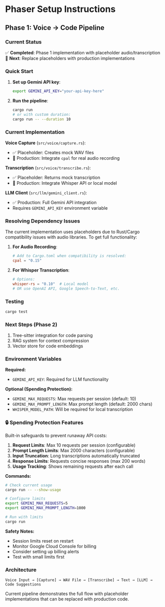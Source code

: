 # Phaser Setup Instructions

## Phase 1: Voice → Code Pipeline

### Current Status
✅ **Completed**: Phase 1 implementation with placeholder audio/transcription  
🔄 **Next**: Replace placeholders with production implementations

### Quick Start

1. **Set up Gemini API key**:
   ```bash
   export GEMINI_API_KEY="your-api-key-here"
   ```

2. **Run the pipeline**:
   ```bash
   cargo run
   # or with custom duration:
   cargo run -- --duration 10
   ```

### Current Implementation

**Voice Capture** (`src/voice/capture.rs`):
- ✅ Placeholder: Creates mock WAV files
- 🔄 Production: Integrate `cpal` for real audio recording

**Transcription** (`src/voice/transcribe.rs`):
- ✅ Placeholder: Returns mock transcription
- 🔄 Production: Integrate Whisper API or local model

**LLM Client** (`src/llm/gemini_client.rs`):
- ✅ Production: Full Gemini API integration
- Requires `GEMINI_API_KEY` environment variable

### Resolving Dependency Issues

The current implementation uses placeholders due to Rust/Cargo compatibility issues with audio libraries. To get full functionality:

1. **For Audio Recording**:
   ```toml
   # Add to Cargo.toml when compatibility is resolved:
   cpal = "0.15"
   ```

2. **For Whisper Transcription**:
   ```toml
   # Options:
   whisper-rs = "0.10"  # Local model
   # OR use OpenAI API, Google Speech-to-Text, etc.
   ```

### Testing

```bash
cargo test
```

### Next Steps (Phase 2)

1. Tree-sitter integration for code parsing
2. RAG system for context compression
3. Vector store for code embeddings

### Environment Variables

**Required:**
- `GEMINI_API_KEY`: Required for LLM functionality

**Optional (Spending Protection):**
- `GEMINI_MAX_REQUESTS`: Max requests per session (default: 10)
- `GEMINI_MAX_PROMPT_LENGTH`: Max prompt length (default: 2000 chars)
- `WHISPER_MODEL_PATH`: Will be required for local transcription

### 🔒 Spending Protection Features

Built-in safeguards to prevent runaway API costs:

1. **Request Limits**: Max 10 requests per session (configurable)
2. **Prompt Length Limits**: Max 2000 characters (configurable)  
3. **Input Truncation**: Long transcriptions automatically truncated
4. **Response Limits**: Requests concise responses (max 200 words)
5. **Usage Tracking**: Shows remaining requests after each call

**Commands:**
```bash
# Check current usage
cargo run -- --show-usage

# Configure limits
export GEMINI_MAX_REQUESTS=5
export GEMINI_MAX_PROMPT_LENGTH=1000

# Run with limits
cargo run
```

**Safety Notes:**
- Session limits reset on restart
- Monitor Google Cloud Console for billing
- Consider setting up billing alerts
- Test with small limits first

### Architecture

```
Voice Input → [Capture] → WAV File → [Transcribe] → Text → [LLM] → Code Suggestions
```

Current pipeline demonstrates the full flow with placeholder implementations that can be replaced with production code.